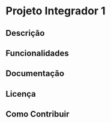 # Projeto Integrador 1

## Descrição

## Funcionalidades

## Documentação

## Licença

## Como Contribuir
